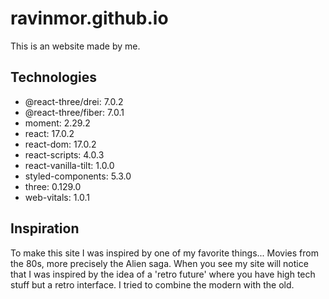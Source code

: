 # ravinmor.github.io
This is an website made by me.

## Technologies
<ul>
  <li>@react-three/drei: 7.0.2</li>
  <li>@react-three/fiber: 7.0.1</li>
  <li>moment: 2.29.2</li>
  <li>react: 17.0.2</li>
  <li>react-dom: 17.0.2</li>
  <li>react-scripts: 4.0.3</li>
  <li>react-vanilla-tilt: 1.0.0</li>
  <li>styled-components: 5.3.0</li>
  <li>three: 0.129.0</li>
  <li>web-vitals: 1.0.1</li>
</ul>

## Inspiration
To make this site I was inspired by one of my favorite things... Movies from the 80s, more precisely the Alien saga. When you see my site will notice that I was inspired by the idea of a 'retro future' where you have high tech stuff but a retro interface. I tried to combine the modern with the old. 
